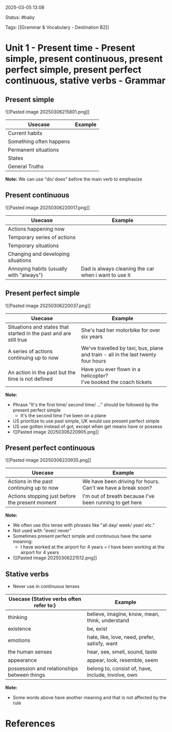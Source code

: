 2025-03-05 13:08

Status: #baby 

Tags: [[Grammar & Vocabulary - Destination B2]]


# Unit 1 - Present time - Present simple, present continuous, present perfect simple, present perfect continuous, stative verbs - Grammar

## Present simple

![[Pasted image 20250306215801.png]]

| Usecase                 | Example |
| ----------------------- | ------- |
| Current habits          |         |
| Something often happens |         |
| Permanent situations    |         |
| States                  |         |
| General Truths          |         |

**Note:** We can use "do/ does" before the main verb to emphasize

## Present continuous

![[Pasted image 20250306220017.png]]

| Usecase                                 | Example                                              |
| --------------------------------------- | ---------------------------------------------------- |
| Actions happening now                   |                                                      |
| Temporary series of actions             |                                                      |
| Temporary situations                    |                                                      |
| Changing and developing situations      |                                                      |
| Annoying habits (usually with "always") | Dad is always cleaning the car when i want to use it |
## Present perfect simple

![[Pasted image 20250306220037.png]]

| Usecase                                                           | Example                                                                           |
| ----------------------------------------------------------------- | --------------------------------------------------------------------------------- |
| Situations and states that started in the past and are still true | She's had her motorbike for over six years                                        |
| A series of actions continuing up to now                          | We've travelled by taxi, bus, plane and train - all in the last twenty four hours |
| An action in the past but the time is not defined                 | Have you ever flown in a helicopter?<br>I've booked the coach tickets             |

**Note:** 
- Phrase "It's the first time/ second time/ ..." should be followed by the present perfect simple
	- It's the second time I've been on a plane
- US prioritize to use past simple, UK would use present perfect simple
- US use gotten instead of got, except when get means have or possess
- ![[Pasted image 20250306220905.png]]

## Present perfect continuous

![[Pasted image 20250306220935.png]]

| Usecase                                         | Example                                                     |
| ----------------------------------------------- | ----------------------------------------------------------- |
| Actions in the past continuing up to now        | We have been driving for hours. Can't we have a break soon? |
| Actions stopping just before the present moment | I'm out of breath because I've been running to get here     |
**Note:**
- We often use this tense with phrases like "all day/ week/ year/ etc."
- Not used with "ever/ never"
- Sometimes present perfect simple and continuous have the same meaning:
	- I have worked at the airport for 4 years = I have been working at the airport for 4 years
- ![[Pasted image 20250306221512.png]]


## Stative verbs
- Never use in continuous tenses

| Usecase (Stative verbs often refer to:)     | Example                                            |
| ------------------------------------------- | -------------------------------------------------- |
| thinking                                    | believe, imagine, know, mean, think, understand    |
| existence                                   | be, exist                                          |
| emotions                                    | hate, like, love, need, prefer, satisfy, want      |
| the human senses                            | hear, see, smell, sound, taste                     |
| appearance                                  | appear, look, resemble, seem                       |
| possession and relationships between things | belong to, consist of, have, include, involve, own |

**Note:**
- Some words above have another meaning and that is not affected by the rule







# References